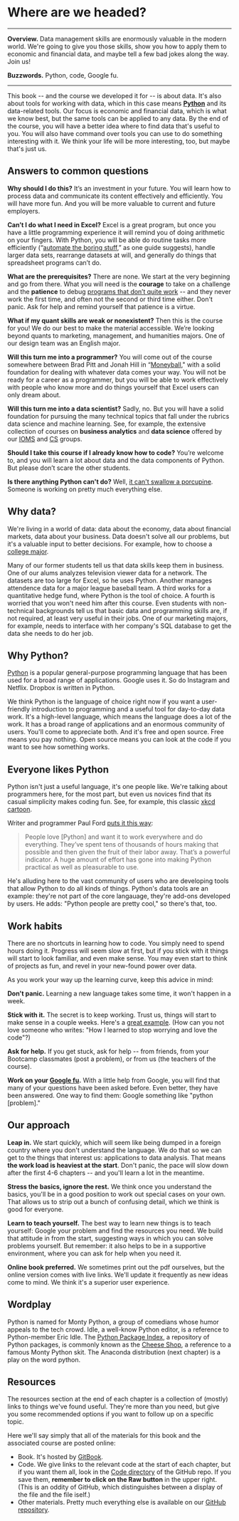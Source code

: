 # Where are we headed?

---

**Overview.**  Data management skills are enormously valuable in the modern world.  We're going to give you those skills, show you how to apply them to economic and financial data, and maybe tell a few bad jokes along the way.  Join us!   

**Buzzwords.** Python, code, Google fu.  

---

This book -- and the course we developed it for -- is about data.  It's also about tools for working with data, which in this case means **[Python][10]** and its data-related tools.  Our focus is economic and financial data, which is what we know best, but the same tools can be applied to any data. By the end of the course, you will have a better idea where to find data that's useful to you.  You will also have command over tools you can use to do something interesting with it.  We think your life will be more interesting, too, but maybe that's just us.  


## Answers to common questions 

**Why should I do this?**  It’s an investment in your future.  You will learn how to  process data and communicate its content effectively and efficiently.  You will have more fun.  And you will be more valuable to current and future employers.   

**Can’t I do what I need in Excel?**  Excel is a great program, but once you have a little programming experience it will remind you of doing arithmetic on your fingers.  With Python, you will be able do routine tasks more efficiently (“[automate the boring stuff](https://automatetheboringstuff.com/),” as one guide suggests), handle larger data sets, rearrange datasets at will, and generally do things that spreadsheet programs can’t do.    

**What are the prerequisites?**  There are none.  We start at the very beginning and go from there.  What you will need is the **courage** to take on a challenge and the **patience** to debug [programs that don’t quite work](http://junkcharts.typepad.com/numbersruleyourworld/2015/06/the-day-after-the-half-day-in-the-life-of-a-data-scientist.html) -- and they never work the first time, and often not the second or third time either.  Don't panic.  Ask for help and remind yourself that patience is a virtue. 

**What if my quant skills are weak or nonexistent?**  Then this is the course for you!  We do our best to make the material accessible.  We’re looking beyond quants to marketing, management, and humanities majors.  One of our design team was an English major.  

**Will this turn me into a programmer?**  You will come out of the course somewhere between Brad Pitt and Jonah Hill in “[Moneyball](http://www.imdb.com/title/tt1210166/)," with a solid foundation for dealing with whatever data comes your way.  You will not be ready for a career as a programmer, but you will be able to work effectively with people who know more and do things yourself that Excel users can only dream about.   

**Will this turn me into a data scientist?**  Sadly, no. But you will have a solid foundation for pursuing the many technical topics that fall under the rubrics data science and machine learning.  See, for example, the extensive collection of courses on **business analytics** and **data science** offered by our [IOMS](http://www.stern.nyu.edu/experience-stern/about/departments-centers-initiatives/academic-departments/ioms-dept/) and [CS](https://www.cs.nyu.edu/web/index.html) groups.  

**Should I take this course if I already know how to code?**  You’re welcome to, and you will learn a lot about data  and the data components of Python.  But please don’t scare the other students.  

**Is there anything Python can't do?**  Well, [it can't swallow a porcupine](http://www.telegraph.co.uk/news/worldnews/11697672/Python-chokes-to-death-after-eating-porcupine.html).  Someone is working on pretty much everything else.  

 
## Why data?  

We're living in a world of data: data about the economy, data about financial markets, data about your business.  Data doesn't solve all our problems, but it's a valuable input to better decisions.  For example, how to choose a [college major](http://fivethirtyeight.com/features/the-economic-guide-to-picking-a-college-major/).  

Many of our former students tell us that data skills keep them in business.  One of our alums analyzes television  viewer data for a network.  The datasets are too large for Excel, so he uses Python.  Another manages attendence data for a major league baseball team.  A third works for a quantitative hedge fund, where Python is the tool of choice.  A fourth is worried that you won't need him after this course. Even students with non-technical backgrounds tell us that basic data and programming skills are, if not required, at least very useful in their jobs.  One of our  marketing majors, for example, needs to interface with her company's SQL database to get the data she needs to do her job.  


## Why Python?   

[Python][10] is a popular general-purpose programming language that has been used for a broad range of applications. Google uses it.  So do Instagram and Netflix. Dropbox is written in Python. 

[10]: https://en.wikipedia.org/wiki/Python_(programming_language)

We think Python is the language of choice right now if you want a user-friendly introduction to programming and a useful tool for day-to-day data work.  It's a high-level language, which means the language does a lot of the work.  It has a  broad range of applications and an enormous community of users.  You'll come to appreciate both. And it's free and open source. Free means you pay nothing.  Open source means  you can look at the code if you want to see how something works.  

<!-- 

The closest competitors to Python for our purposes are probably [Matlab][1] and [R][2].  Matlab is a vector language, which means the kinds of things you do cell by cell in Excel you can do for a whole column or table in one line of code.  It was great in the 1980s, and we still use it for some things, but it's missing many of the convenient features of more modern languages.  It's not easy, for example, to read data straight from the internet. And functions must be stand-alone files, which gets annoying.  It's also expensive.  Outside universities, they price it with investment banks in mind.  

[1]: https://en.wikipedia.org/wiki/MATLAB
[2]: https://en.wikipedia.org/?title=R_(programming_language)

R would be our second choice for data work after Python.  Like Python, it's free and open source. It's the leading program among professional statisticians and has lots of  packages (add-ons) for data analysis. It's a great program, and it does lots of things, but it's not a general-purpose programming language. If you want to try it out, let us know, we can point you to some resources. The wildly popular [Introduction to Statistical Learning](http://www-bcf.usc.edu/~gareth/ISL/), for example, combines R with an introduction to modern statistical methods. 

Python is our first choice.  Although it's a general purpose language, we'll use it for data work, where it has become an able competitor to R. Our focus is economic and financial data, but the same methods can be applied to data from any source, including proprietary business data.  One of our former students is using it to study patterns of survival on the [Titanic](http://www.kaggle.com/c/titanic-gettingStarted) and Neilsen television ratings. Another is using it to [process text](http://www.nltk.org/) from news sources and analyst reports.  Thanks to hedge fund [AQR and others](http://pandas.pydata.org/community.html#history-of-development), the data-analytic toolsets in Python now rival stat-focused languages like R.   

That's our opinion anyway, but the larger point is that learning a programming language -- any language -- is better than not learning one.  We'll use Python, but you could do similar things in R -- and many do.  See also [this discussion](http://quant-econ.net/about_lectures.html#how-about-other-languages) from our friends Tom Sargent and John Stachurski.  Or [this one](http://www.dataschool.io/python-or-r-for-data-science/) from Kevin Markham. Or this [exchange](http://www.quora.com/Which-is-better-for-data-analysis-R-or-Python) on Quora. 
--> 

## Everyone likes Python 

Python isn't just a useful language, it's one people like.  We're talking about programmers here, for the most part, but even us novices find that its casual simplicity makes coding fun. See, for example, this classic [xkcd cartoon](https://xkcd.com/353/). 

Writer and programmer Paul Ford [puts it this way](http://www.bloomberg.com/graphics/2015-paul-ford-what-is-code/):  

> People love [Python] and want it to work everywhere and do everything. They’ve spent tens of thousands of hours making that possible and then given the fruit of their labor away. That’s a powerful indicator. A huge amount of effort has gone into making Python practical as well as pleasurable to use. 

He's alluding here to the vast community of users who are developing tools that allow Python to do all kinds of things.  Python's data tools are an example:  they're not part of the core langauage, they're add-ons developed by users.  He adds:  "Python people are pretty cool," so there's that, too. 


## Work habits

There are no shortcuts in learning how to code.  You simply need to spend hours doing it.  Progress will seem slow at first, but if you stick with it things will start to look familiar, and even make sense. You may even start to think of projects as fun, and revel in your new-found power over data.  

As you work your way up the learning curve, keep this advice in mind:  

**Don't panic.**  Learning a new language takes some time, it won't happen in a week. 

**Stick with it.** The secret is to keep working.  Trust us, things will start to make sense in a couple weeks.  Here's a [great example](https://medium.com/@meandvan/how-i-learned-to-stop-worrying-and-love-the-code-af1a809457c7).  (How can you not love someone who writes: "How I learned to stop worrying and love the code"?) 

<!--
**Practice, practice, practice.**  Any time you have something to do with data, try it out in Python. Play around, try new things, have fun.  As you gain experience, you'll find that Python becomes easier.  

**Make friends.**  Coding is hard to learn on your own.  A second pair of eyes is indespensible.  So work with friends, and make new friends who know how to code.  Intense coding sessions are a great way to develop relationships.  
-->

**Ask for help.**  If you get stuck, ask for help -- from friends, from your Bootcamp classmates (post a problem), or from us (the teachers of the course).  

**Work on your [Google fu](http://english.stackexchange.com/questions/19967/what-does-google-fu-mean).**  With a little help from Google, you will find that many of your questions have been asked before.  Even better, they have been answered.  One way to find them:  Google something like "python [problem]."  

<!-- 
There are answers in lots of places, but the best one is [Stack Overflow](http://stackoverflow.com/questions/tagged/python).  
--> 

<!--
**Be patient.** We know, it's easier to say than do, but it pays to take your time.  Coding in a hurry is a recipe for frustration and failure.  
-->


## Our approach  

**Leap in.** We start quickly, which will seem like being dumped in a foreign country where you don't understand the language.  We do that so we can get to the things that interest us:  applications to data analysis.  That means **the work load is heaviest at the start**.  Don't panic, the pace will slow down after the first 4-6 chapters -- and you'll learn a lot in the meantime.  

**Stress the basics, ignore the rest.**  We think once you understand the basics, you'll be in a good position to work out special cases on your own.  That allows us to strip out a bunch of confusing detail, which we think is good for everyone.  

**Learn to teach yourself.**  The best way to learn new things is to teach yourself:  Google your problem and find the resources you need.  We build that attitude in from the start, suggesting ways in which you can solve problems yourself.  But remember:  it also helps to be in a supportive environment, where you can ask for help when you need it.  

<!-- 
**Code and applications.**  We attack data applications and programming together.  After covering Python basics, we generally organize things around specific applications, covering the relevant aspects of Python along the way.  We think it helps to have a context for what we're learning, but the downside is that it's somewhat harder to use the book as a programming reference.  We still think it makes sense.  Our goal isn't to produce programmers, but people who know enough about programming to get along well with data.  
--> 

**Online book preferred.**  We sometimes print out the pdf ourselves, but the online version comes with live links.  We'll update it frequently as new ideas come to mind.  We think it's a superior user experience. 


## Wordplay

Python is named for Monty Python, a group of comedians whose humor appeals to the tech crowd.  Idle, a well-know Python editor, is a reference to Python-member Eric Idle.  The [Python Package Index](https://pypi.python.org/pypi), a repository of Python packages, is commonly known as the [Cheese Shop](http://youtu.be/PPN3KTtrnZM), a reference to a famous Monty Python skit.  The Anaconda distribution (next chapter) is a play on the word python.  


## Resources 

The resources section at the end of each chapter is a collection of (mostly) links to things we've found useful. They're more than you need, but give you some recommended options if you want to follow up on a specific topic.  

Here we'll say simply that all of the materials for this book and the associated course are posted online: 

* Book.  It's hosted by [GitBook](https://www.gitbook.com/book/davebackus/test/details).  
* Code.  We give links to the relevant code at the start of each chapter, but if you want them all, look in the [Code directory](https://github.com/DaveBackus/Data_Bootcamp/tree/master/Code) of the GitHub repo.  If you save them, **remember to click on the Raw button** in the upper right.  (This is an oddity of GitHub, which distinguishes between a display of the file and the file iself.)
* Other materials.  Pretty much everything else is available on our [GitHub repository](https://github.com/DaveBackus/Data_Bootcamp). 

<!-- 
A quotation:  It should be painfully obvious that learning how to program a computer has no direct connection to any high form of enlightenment -- no more than learning scientific technique, mathematics or engineering. And yet each of these can be vehicles for deep insights into the much larger worlds that the human mind is capable of understanding.
http://worrydream.com/EnlightenedImaginationForCitizens/	
--> 

